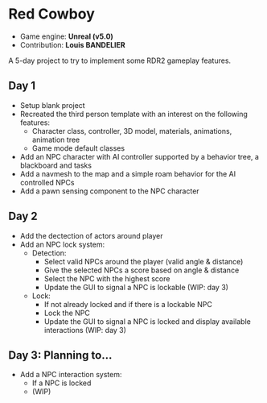 # Red Cowboy
- Game engine: __Unreal (v5.0)__
- Contribution: __Louis BANDELIER__

A 5-day project to try to implement some RDR2 gameplay features.

## Day 1
- Setup blank project
- Recreated the third person template with an interest on the following features:
  - Character class, controller, 3D model, materials, animations, animation tree
  - Game mode default classes
- Add an NPC character with AI controller supported by a behavior tree, a blackboard and tasks
- Add a navmesh to the map and a simple roam behavior for the AI controlled NPCs
- Add a pawn sensing component to the NPC character

## Day 2
- Add the dectection of actors around player
- Add an NPC lock system:
  - Detection:
    - Select valid NPCs around the player (valid angle & distance)
    - Give the selected NPCs a score based on angle & distance
    - Select the NPC with the highest score
    - Update the GUI to signal a NPC is lockable (WIP: day 3)
  - Lock:
    - If not already locked and if there is a lockable NPC
    - Lock the NPC
    - Update the GUI to signal a NPC is locked and display available interactions (WIP: day 3)

## Day 3: Planning to...
- Add a NPC interaction system:
    - If a NPC is locked
    - (WIP)
